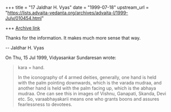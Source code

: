 +++
title = "17 Jaldhar H. Vyas"
date = "1999-07-18"
upstream_url = "https://lists.advaita-vedanta.org/archives/advaita-l/1999-July/010454.html"

+++
[Archive link](https://lists.advaita-vedanta.org/archives/advaita-l/1999-July/010454.html)

Thanks for the information.  It makes much more sense that way.

--
Jaldhar H. Vyas <jaldhar at braincells.com>

On Thu, 15 Jul 1999, Vidyasankar Sundaresan wrote:

> kara = hand.
>
> In the iconography of 4 armed deities, generally, one hand is held with the
> palm pointing downwards, which is the varada mudraa, and another hand is
> held with the palm facing up, which is the abhaya mudraa. One can see this
> in images of Vishnu, Ganapati, Skanda, Devi etc. So, varaabhayakarii means
> one who grants boons and assures fearlessness to devotees.
>

